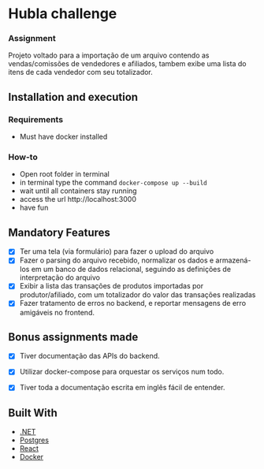# Hubla challenge

### Assignment
Projeto voltado para a importação de um arquivo contendo as vendas/comissões de vendedores e afiliados, tambem exibe uma lista do itens de cada vendedor com seu totalizador.

## Installation and execution
### Requirements

* Must have docker installed

### How-to
* Open root folder in terminal
* in terminal type the command `docker-compose up --build`
* wait until all containers stay running
* access the url http://localhost:3000
* have fun

## Mandatory Features
- [x] Ter uma tela (via formulário) para fazer o upload do arquivo
- [x] Fazer o parsing do arquivo recebido, normalizar os dados e armazená-los em um banco de dados relacional, seguindo as definições de interpretação do arquivo
- [x] Exibir a lista das transações de produtos importadas por produtor/afiliado, com um totalizador do valor das transações realizadas
- [x] Fazer tratamento de erros no backend, e reportar mensagens de erro amigáveis no frontend.

## Bonus assignments made
* [x] Tiver documentação das APIs do backend.
* [x] Utilizar docker-compose para orquestar os serviços num todo.
* [x] Tiver toda a documentação escrita em inglês fácil de entender.


## Built With

- [.NET](https://dotnet.microsoft.com/en-us/)
- [Postgres](https://www.postgresql.org/)
- [React](https://reactjs.org/)
- [Docker](https://www.docker.com/)
